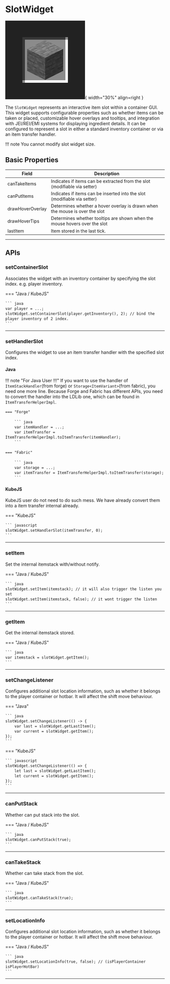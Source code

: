 # SlotWidget

![Image title](../assets/slot.png){ width="30%" align=right }


The `SlotWidget` represents an interactive item slot within a container GUI. This widget supports configurable properties such as whether items can be taken or placed, customizable hover overlays and tooltips, and integration with JEI/REI/EMI systems for displaying ingredient details. It can be configured to represent a slot in either a standard inventory container or via an item transfer handler.

!!! note
    You cannot modify slot widget size.
    

## Basic Properties

| Field             | Description                                                                                 |
|-------------------|---------------------------------------------------------------------------------------------|
| canTakeItems      | Indicates if items can be extracted from the slot (modifiable via setter)                   |
| canPutItems       | Indicates if items can be inserted into the slot (modifiable via setter)                    |
| drawHoverOverlay  | Determines whether a hover overlay is drawn when the mouse is over the slot                 |
| drawHoverTips     | Determines whether tooltips are shown when the mouse hovers over the slot                   |
| lastItem      | Item stored in the last tick.     |

---

## APIs

### setContainerSlot

Associates the widget with an inventory container by specifying the slot index. e.g. player inventory.

=== "Java / KubeJS"

    ``` java
    var player = ...;
    slotWidget.setContainerSlot(player.getInventory(), 2); // bind the player inventory of 2 index.
    ```

---

### setHandlerSlot

Configures the widget to use an item transfer handler with the specified slot index. 

#### Java

!!! note "For Java User !!!"
    If you want to use the handler of `ItemStackHandler`(from forge) or `Storage<ItemVariant>`(from fabric), you need one more line. Because Forge and Fabric has different APIs, you need to convert the handler into the LDLib one, which can be found in `ItemTransferHelperImpl`.

    === "Forge"

        ``` java
        var itemHandler = ...;
        var itemTransfer = ItemTransferHelperImpl.toItemTransfer(itemHandler);
        ```

    === "Fabric"

        ``` java
        var storage = ...;
        var itemTransfer = ItemTransferHelperImpl.toItemTransfer(storage);
        ```

#### KubeJS

KubeJS user do not need to do such mess. We have already convert them into a item transfer internal already.

=== "KubeJS"

    ``` javascript
    slotWidget.setHandlerSlot(itemTransfer, 0);
    ```

---

### setItem

Set the internal itemstack with/without notify.

=== "Java / KubeJS"

    ``` java
    slotWidget.setItem(itemstack); // it will also trigger the listen you set
    slotWidget.setItem(itemstack, false); // it wont trigger the listen
    ```

---

### getItem

Get the internal itemstack stored.

=== "Java / KubeJS"

    ``` java
    var itemstack = slotWidget.getItem();
    ```
---

### setChangeListener

Configures additional slot location information, such as whether it belongs to the player container or hotbar. It will affect the shift move behaviour.

=== "Java"

    ``` java
    slotWidget.setChangeListener(() -> {
        var last = slotWidget.getLastItem();
        var current = slotWidget.getItem();
    });
    ```

=== "KubeJS"

    ``` javascript
    slotWidget.setChangeListener(() => {
        let last = slotWidget.getLastItem();
        let current = slotWidget.getItem();
    });
    ```

---

### canPutStack

Whether can put stack into the slot.

=== "Java / KubeJS"

    ``` java
    slotWidget.canPutStack(true);
    ```

---

### canTakeStack

Whether can take stack from the slot.

=== "Java / KubeJS"

    ``` java
    slotWidget.canTakeStack(true);
    ```

---

### setLocationInfo

Configures additional slot location information, such as whether it belongs to the player container or hotbar. It will affect the shift move behaviour.

=== "Java / KubeJS"

    ``` java
    slotWidget.setLocationInfo(true, false); // (isPlayerContainer isPlayerHotBar)
    ```

---